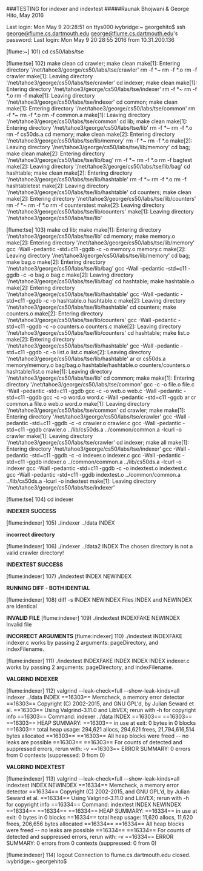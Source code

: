 ###TESTING for indexer and indextest
#####Raunak Bhojwani & George Hito, May 2016


Last login: Mon May  9 20:28:51 on ttys000
ivybridge:~ georgehito$ ssh george@flume.cs.dartmouth.edu
george@flume.cs.dartmouth.edu's password: 
Last login: Mon May  9 20:28:55 2016 from 10.31.200.136

[flume:~] 101) cd cs50/labs/tse

[flume:tse] 102) make clean
cd crawler; make clean
make[1]: Entering directory '/net/tahoe3/george/cs50/labs/tse/crawler'
rm -f *~
rm -f *.o
rm -f crawler
make[1]: Leaving directory '/net/tahoe3/george/cs50/labs/tse/crawler'
cd indexer; make clean
make[1]: Entering directory '/net/tahoe3/george/cs50/labs/tse/indexer'
rm -f *~
rm -f *.o
rm -f 
make[1]: Leaving directory '/net/tahoe3/george/cs50/labs/tse/indexer'
cd common; make clean
make[1]: Entering directory '/net/tahoe3/george/cs50/labs/tse/common'
rm -f *~
rm -f *.o
rm -f common.a
make[1]: Leaving directory '/net/tahoe3/george/cs50/labs/tse/common'
cd lib; make clean
make[1]: Entering directory '/net/tahoe3/george/cs50/labs/tse/lib'
rm -f *~
rm -f *.o
rm -f cs50ds.a
cd memory; make clean
make[2]: Entering directory '/net/tahoe3/george/cs50/labs/tse/lib/memory'
rm -f *~
rm -f *.o
make[2]: Leaving directory '/net/tahoe3/george/cs50/labs/tse/lib/memory'
cd bag; make clean
make[2]: Entering directory '/net/tahoe3/george/cs50/labs/tse/lib/bag'
rm -f *~
rm -f *.o
rm -f bagtest
make[2]: Leaving directory '/net/tahoe3/george/cs50/labs/tse/lib/bag'
cd hashtable; make clean
make[2]: Entering directory '/net/tahoe3/george/cs50/labs/tse/lib/hashtable'
rm -f *~
rm -f *.o
rm -f hashtabletest
make[2]: Leaving directory '/net/tahoe3/george/cs50/labs/tse/lib/hashtable'
cd counters; make clean
make[2]: Entering directory '/net/tahoe3/george/cs50/labs/tse/lib/counters'
rm -f *~
rm -f *.o
rm -f counterstest
make[2]: Leaving directory '/net/tahoe3/george/cs50/labs/tse/lib/counters'
make[1]: Leaving directory '/net/tahoe3/george/cs50/labs/tse/lib'

[flume:tse] 103) make
cd lib; make
make[1]: Entering directory '/net/tahoe3/george/cs50/labs/tse/lib'
cd memory; make memory.o
make[2]: Entering directory '/net/tahoe3/george/cs50/labs/tse/lib/memory'
gcc -Wall -pedantic -std=c11 -ggdb   -c -o memory.o memory.c
make[2]: Leaving directory '/net/tahoe3/george/cs50/labs/tse/lib/memory'
cd bag; make bag.o
make[2]: Entering directory '/net/tahoe3/george/cs50/labs/tse/lib/bag'
gcc -Wall -pedantic -std=c11 -ggdb   -c -o bag.o bag.c
make[2]: Leaving directory '/net/tahoe3/george/cs50/labs/tse/lib/bag'
cd hashtable; make hashtable.o
make[2]: Entering directory '/net/tahoe3/george/cs50/labs/tse/lib/hashtable'
gcc -Wall -pedantic -std=c11 -ggdb   -c -o hashtable.o hashtable.c
make[2]: Leaving directory '/net/tahoe3/george/cs50/labs/tse/lib/hashtable'
cd counters; make counters.o
make[2]: Entering directory '/net/tahoe3/george/cs50/labs/tse/lib/counters'
gcc -Wall -pedantic -std=c11 -ggdb   -c -o counters.o counters.c
make[2]: Leaving directory '/net/tahoe3/george/cs50/labs/tse/lib/counters'
cd hashtable; make list.o
make[2]: Entering directory '/net/tahoe3/george/cs50/labs/tse/lib/hashtable'
gcc -Wall -pedantic -std=c11 -ggdb   -c -o list.o list.c
make[2]: Leaving directory '/net/tahoe3/george/cs50/labs/tse/lib/hashtable'
ar cr cs50ds.a memory/memory.o bag/bag.o hashtable/hashtable.o counters/counters.o hashtable/list.o
make[1]: Leaving directory '/net/tahoe3/george/cs50/labs/tse/lib'
cd common; make
make[1]: Entering directory '/net/tahoe3/george/cs50/labs/tse/common'
gcc -c -o file.o file.c -Wall -pedantic -std=c11 -ggdb
gcc -c -o web.o web.c -Wall -pedantic -std=c11 -ggdb
gcc -c -o word.o word.c -Wall -pedantic -std=c11 -ggdb
ar cr common.a file.o web.o word.o
make[1]: Leaving directory '/net/tahoe3/george/cs50/labs/tse/common'
cd crawler; make
make[1]: Entering directory '/net/tahoe3/george/cs50/labs/tse/crawler'
gcc -Wall -pedantic -std=c11 -ggdb   -c -o crawler.o crawler.c
gcc -Wall -pedantic -std=c11 -ggdb crawler.o ../lib/cs50ds.a ../common/common.a -lcurl -o crawler
make[1]: Leaving directory '/net/tahoe3/george/cs50/labs/tse/crawler'
cd indexer; make all
make[1]: Entering directory '/net/tahoe3/george/cs50/labs/tse/indexer'
gcc -Wall -pedantic -std=c11 -ggdb   -c -o indexer.o indexer.c
gcc -Wall -pedantic -std=c11 -ggdb indexer.o ../common/common.a ../lib/cs50ds.a -lcurl -o indexer
gcc -Wall -pedantic -std=c11 -ggdb   -c -o indextest.o indextest.c
gcc -Wall -pedantic -std=c11 -ggdb indextest.o ../common/common.a ../lib/cs50ds.a -lcurl -o indextest
make[1]: Leaving directory '/net/tahoe3/george/cs50/labs/tse/indexer'

[flume:tse] 104) cd indexer

**INDEXER SUCCESS**

[flume:indexer] 105) ./indexer ../data INDEX

**incorrect directory**

[flume:indexer] 106) ./indexer ../data2 INDEX
The chosen directory is not a valid crawler directory!

**INDEXTEST SUCCESS**

[flume:indexer] 107) ./indextest INDEX NEWINDEX

**RUNNING DIFF - BOTH IDENTIAL**

[flume:indexer] 108) diff -s INDEX NEWINDEX
Files INDEX and NEWINDEX are identical

**INVALID FILE**
[flume:indexer] 109) ./indextest INDEXFAKE NEWINDEX
Invalid file

**INCORRECT ARGUMENTS**
[flume:indexer] 110) ./indextest INDEXFAKE 
indexer.c works by passing 2 arguments: pageDirectory, and indexFilename.

[flume:indexer] 111) ./indextest INDEXFAKE INDEX INDEX INDEX
indexer.c works by passing 2 arguments: pageDirectory, and indexFilename.


**VALGRIND INDEXER**

[flume:indexer] 112) valgrind --leak-check=full --show-leak-kinds=all indexer ../data INDEX
==16303== Memcheck, a memory error detector
==16303== Copyright (C) 2002-2015, and GNU GPL'd, by Julian Seward et al.
==16303== Using Valgrind-3.11.0 and LibVEX; rerun with -h for copyright info
==16303== Command: indexer ../data INDEX
==16303== 
==16303== 
==16303== HEAP SUMMARY:
==16303==     in use at exit: 0 bytes in 0 blocks
==16303==   total heap usage: 294,621 allocs, 294,621 frees, 21,794,616,514 bytes allocated
==16303== 
==16303== All heap blocks were freed -- no leaks are possible
==16303== 
==16303== For counts of detected and suppressed errors, rerun with: -v
==16303== ERROR SUMMARY: 0 errors from 0 contexts (suppressed: 0 from 0)

**VALGRIND INDEXTEST**

[flume:indexer] 113) valgrind --leak-check=full --show-leak-kinds=all indextest INDEX NEWINDEX
==16334== Memcheck, a memory error detector
==16334== Copyright (C) 2002-2015, and GNU GPL'd, by Julian Seward et al.
==16334== Using Valgrind-3.11.0 and LibVEX; rerun with -h for copyright info
==16334== Command: indextest INDEX NEWINDEX
==16334== 
==16334== 
==16334== HEAP SUMMARY:
==16334==     in use at exit: 0 bytes in 0 blocks
==16334==   total heap usage: 11,620 allocs, 11,620 frees, 206,656 bytes allocated
==16334== 
==16334== All heap blocks were freed -- no leaks are possible
==16334== 
==16334== For counts of detected and suppressed errors, rerun with: -v
==16334== ERROR SUMMARY: 0 errors from 0 contexts (suppressed: 0 from 0)

[flume:indexer] 114) logout
Connection to flume.cs.dartmouth.edu closed.
ivybridge:~ georgehito$ 

